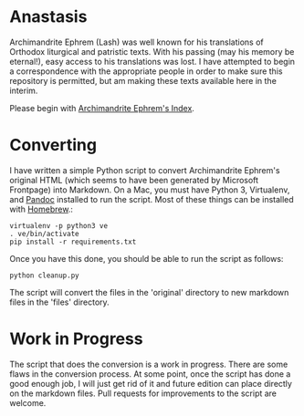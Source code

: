 Anastasis
=========
Archimandrite Ephrem (Lash) was well known for his translations of Orthodox liturgical and patristic texts. 
With his passing (may his memory be eternal!), easy access to his translations was lost. I have attempted to begin
a correspondence with the appropriate people in order to make sure this repository is permitted, but am making 
these texts available here in the interim.

Please begin with [Archimandrite Ephrem's Index](files/index.md).

Converting
==========
I have written a simple Python script to convert Archimandrite Ephrem's
original HTML (which seems to have been generated by Microsoft Frontpage) into
Markdown. On a Mac, you must have Python 3, Virtualenv, and
[Pandoc](http://pandoc.org/) installed to run the script. Most of these things
can be installed with [Homebrew](http://brew.sh/).:

    virtualenv -p python3 ve
    . ve/bin/activate
    pip install -r requirements.txt

Once you have this done, you should be able to run the script as follows:

    python cleanup.py

The script will convert the files in the 'original' directory to new markdown
files in the 'files' directory.

Work in Progress
================
The script that does the conversion is a work in progress. There are some flaws
in the conversion process.  At some point, once the script has done a good
enough job, I will just get rid of it and future edition can place directly on
the markdown files. Pull requests for improvements to the script are welcome.
